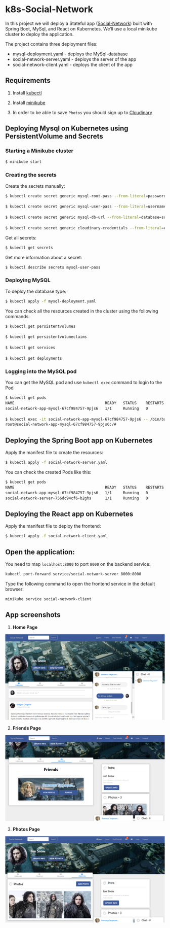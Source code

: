 # k8s-Social-Network

In this project we will deploy a Stateful app ([Social-Network](https://github.com/kostadinlambov/Social-Network/)) built with Spring Boot, MySql, and React on Kubernetes. We’ll use a local minikube cluster to deploy the application.

The project contains three deployment files:
- mysql-deployment.yaml - deploys the MySql-database
- social-network-server.yaml - deploys the server of the app
- social-network-client.yaml - deploys the client of the app


## Requirements

1. Install [kubectl](https://kubernetes.io/docs/tasks/tools/install-kubectl/)

2. Install [minikube](https://kubernetes.io/docs/tasks/tools/install-minikube/)

3. In order to be able to save `Photos` you should sign up to [Cloudinary](https://cloudinary.com/)

## Deploying Mysql on Kubernetes using PersistentVolume and Secrets

### Starting a Minikube cluster
```bash
$ minikube start
```

### Creating the secrets

Create the secrets manually:

```bash
$ kubectl create secret generic mysql-root-pass --from-literal=password=root

$ kubectl create secret generic mysql-user-pass --from-literal=username=root --from-literal=password=root

$ kubectl create secret generic mysql-db-url --from-literal=database=social_network --from-literal=url="jdbc:mysql://social-network-mysql:3306/social_network?useSSL=false&createDatabaseIfNotExist=true&serverTimezone=UTC"

$ kubectl create secret generic cloudinary-credentials --from-literal=cloud-name=<enter_your_cloud_name> --from-literal=api-key=<enter_your_api_key> --from-literal=api-secret=<enter_your_api_secret>
```

Get all secrets:

```bash
$ kubectl get secrets
```
Get more information about a secret:

```bash
$ kubectl describe secrets mysql-user-pass
```

### Deploying MySQL

To deploy the database type:

```bash
$ kubectl apply -f mysql-deployment.yaml
```
You can check all the resources created in the cluster using the following commands:

```bash
$ kubectl get persistentvolumes

$ kubectl get persistentvolumeclaims

$ kubectl get services

$ kubectl get deployments
```

### Logging into the MySQL pod

You can get the MySQL pod and use `kubectl exec` command to login to the Pod

```bash
$ kubectl get pods
NAME                                        READY   STATUS    RESTARTS   AGE
social-network-app-mysql-67cf984757-9pjs6   1/1     Running   0          6m1s

$ kubectl exec -it social-network-app-mysql-67cf984757-9pjs6 -- /bin/bash
root@social-network-app-mysql-67cf984757-9pjs6:/#
```

## Deploying the Spring Boot app on Kubernetes

Apply the manifest file to create the resources:

```bash
$ kubectl apply -f social-network-server.yaml
```

You can check the created Pods like this:

```bash
$ kubectl get pods
NAME                                        READY   STATUS    RESTARTS   AGE
social-network-app-mysql-67cf984757-9pjs6   1/1     Running   0          31m
social-network-server-756dc94cf6-b2ghs      1/1     Running   0          111s
```

## Deploying the React app on Kubernetes

Apply the manifest file to deploy the frontend:

```bash
$ kubectl apply -f social-network-client.yaml
```

## Open the application:

You need to map `localhost:8000` to port `8000` on the backend service:

```bash
kubectl port-forward service/social-network-server 8000:8000
```
Type the following command to open the frontend service in the default browser:

```bash
minikube service social-network-client
```

## App screenshots

1. **Home Page**

 ![App Screenshot](kl-social-net-home.PNG)

2. **Friends Page**

 ![App Screenshot](kl-social-net-friends.PNG)

3. **Photos Page**

 ![App Screenshot](kl-social-net-photos.PNG)